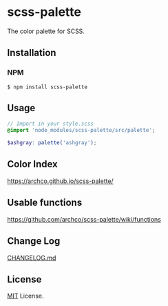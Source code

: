# scss-palette
The color palette for SCSS.

## Installation
### NPM
```shell
$ npm install scss-palette
```
## Usage
```scss
// Import in your style.scss
@import 'node_modules/scss-palette/src/palette';

$ashgray: palette('ashgray');
```

## Color Index
https://archco.github.io/scss-palette/

## Usable functions
https://github.com/archco/scss-palette/wiki/functions

## Change Log
[CHANGELOG.md](https://github.com/archco/scss-palette/blob/master/CHANGELOG.md)

## License
[MIT](https://github.com/archco/scss-palette/blob/master/LICENSE) License.
